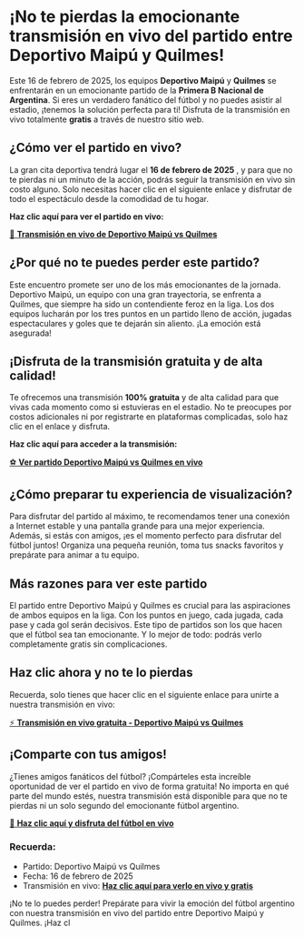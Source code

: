 # ¡No te pierdas la emocionante transmisión en vivo del partido entre Deportivo Maipú y Quilmes!

Este 16 de febrero de 2025, los equipos **Deportivo Maipú** y **Quilmes** se enfrentarán en un emocionante partido de la **Primera B Nacional de Argentina**. Si eres un verdadero fanático del fútbol y no puedes asistir al estadio, ¡tenemos la solución perfecta para ti! Disfruta de la transmisión en vivo totalmente **gratis** a través de nuestro sitio web.

## ¿Cómo ver el partido en vivo?

La gran cita deportiva tendrá lugar el **16 de febrero de 2025** , y para que no te pierdas ni un minuto de la acción, podrás seguir la transmisión en vivo sin costo alguno. Solo necesitas hacer clic en el siguiente enlace y disfrutar de todo el espectáculo desde la comodidad de tu hogar.

**Haz clic aquí para ver el partido en vivo:**

[🔴 **Transmisión en vivo de Deportivo Maipú vs Quilmes**](https://tinyurl.com/livestreamfreeo?st=Deportivo+Maip%C3%BA+vs+Quilmes&si=ghc)

## ¿Por qué no te puedes perder este partido?

Este encuentro promete ser uno de los más emocionantes de la jornada. Deportivo Maipú, un equipo con una gran trayectoria, se enfrenta a Quilmes, que siempre ha sido un contendiente feroz en la liga. Los dos equipos lucharán por los tres puntos en un partido lleno de acción, jugadas espectaculares y goles que te dejarán sin aliento. ¡La emoción está asegurada!

## ¡Disfruta de la transmisión gratuita y de alta calidad!

Te ofrecemos una transmisión **100% gratuita** y de alta calidad para que vivas cada momento como si estuvieras en el estadio. No te preocupes por costos adicionales ni por registrarte en plataformas complicadas, solo haz clic en el enlace y disfruta.

**Haz clic aquí para acceder a la transmisión:**

[⚽️ **Ver partido Deportivo Maipú vs Quilmes en vivo**](https://tinyurl.com/livestreamfreeo?st=Deportivo+Maip%C3%BA+vs+Quilmes&si=ghc)

## ¿Cómo preparar tu experiencia de visualización?

Para disfrutar del partido al máximo, te recomendamos tener una conexión a Internet estable y una pantalla grande para una mejor experiencia. Además, si estás con amigos, ¡es el momento perfecto para disfrutar del fútbol juntos! Organiza una pequeña reunión, toma tus snacks favoritos y prepárate para animar a tu equipo.

## Más razones para ver este partido

El partido entre Deportivo Maipú y Quilmes es crucial para las aspiraciones de ambos equipos en la liga. Con los puntos en juego, cada jugada, cada pase y cada gol serán decisivos. Este tipo de partidos son los que hacen que el fútbol sea tan emocionante. Y lo mejor de todo: podrás verlo completamente gratis sin complicaciones.

## Haz clic ahora y no te lo pierdas

Recuerda, solo tienes que hacer clic en el siguiente enlace para unirte a nuestra transmisión en vivo:

[⚡️ **Transmisión en vivo gratuita - Deportivo Maipú vs Quilmes**](https://tinyurl.com/livestreamfreeo?st=Deportivo+Maip%C3%BA+vs+Quilmes&si=ghc)

## ¡Comparte con tus amigos!

¿Tienes amigos fanáticos del fútbol? ¡Compárteles esta increíble oportunidad de ver el partido en vivo de forma gratuita! No importa en qué parte del mundo estés, nuestra transmisión está disponible para que no te pierdas ni un solo segundo del emocionante fútbol argentino.

[🎥 **Haz clic aquí y disfruta del fútbol en vivo**](https://tinyurl.com/livestreamfreeo?st=Deportivo+Maip%C3%BA+vs+Quilmes&si=ghc)

### Recuerda:

- Partido: Deportivo Maipú vs Quilmes
- Fecha: 16 de febrero de 2025
- Transmisión en vivo: [**Haz clic aquí para verlo en vivo y gratis**](https://tinyurl.com/livestreamfreeo?st=Deportivo+Maip%C3%BA+vs+Quilmes&si=ghc)

¡No te lo puedes perder! Prepárate para vivir la emoción del fútbol argentino con nuestra transmisión en vivo del partido entre Deportivo Maipú y Quilmes. ¡Haz cl
